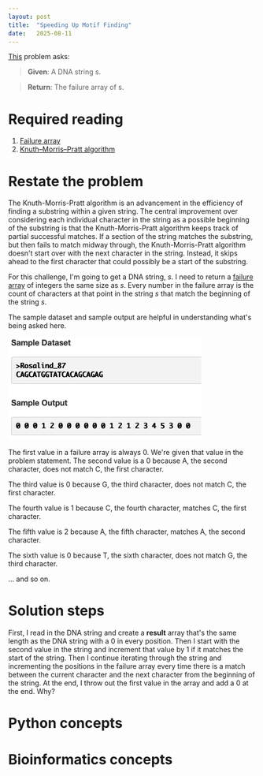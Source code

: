 ```yaml
---
layout: post
title:  "Speeding Up Motif Finding"
date:   2025-08-11
---
```


[This](https://rosalind.info/problems/kmp/) problem asks:

> **Given**: A DNA string s.

> **Return**: The failure array of s.

<!--break-->

# Required reading
1. [Failure array](https://rosalind.info/glossary/failure-array/)
2. [Knuth–Morris–Pratt algorithm](https://en.wikipedia.org/wiki/Knuth%E2%80%93Morris%E2%80%93Pratt_algorithm)

# Restate the problem
The Knuth-Morris-Pratt algorithm is an advancement in the efficiency of finding a substring within a given string. The central improvement over considering each individual character in the string as a possible beginning of the substring is that the Knuth-Morris-Pratt algorithm keeps track of partial successful matches. If a section of the string matches the substring, but then fails to match midway through, the Knuth-Morris-Pratt algorithm doesn't start over with the next character in the string. Instead, it skips ahead to the first character that could possibly be a start of the substring.

For this challenge, I'm going to get a DNA string, _s_. I need to return a [failure array](https://rosalind.info/glossary/failure-array/) of integers the same size as _s_. Every number in the failure array is the count of characters at that point in the string _s_ that match the beginning of the string _s_.

The sample dataset and sample output are helpful in understanding what's being asked here.

![kmp-sample-dataset.png](../assets/kmp-sample-dataset.png)

The first value in a failure array is always 0. We're given that value in the problem statement. The second value is a 0 because A, the second character, does not match C, the first character.

The third value is 0 because G, the third character, does not match C, the first character.

The fourth value is 1 because C, the fourth character, matches C, the first character.

The fifth value is 2 because A, the fifth character, matches A, the second character.

The sixth value is 0 because T, the sixth character, does not match G, the third character.

... and so on.

# Solution steps
First, I read in the DNA string and create a **result** array that's the same length as the DNA string with a 0 in every position.
Then I start with the second value in the string and increment that value by 1 if it matches the start of the string.
Then I continue iterating through the string and incrementing the positions in the failure array every time there is a match between the current character and the next character from the beginning of the string.
At the end, I throw out the first value in the array and add a 0 at the end. Why?

# Python concepts

# Bioinformatics concepts